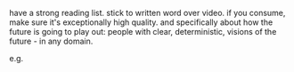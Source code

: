 have a strong reading list. stick to written word over video.
if you consume, make sure it's exceptionally high quality. and specifically about how the future is going to play out: people with clear, deterministic, visions of the future - in any domain.

e.g. 